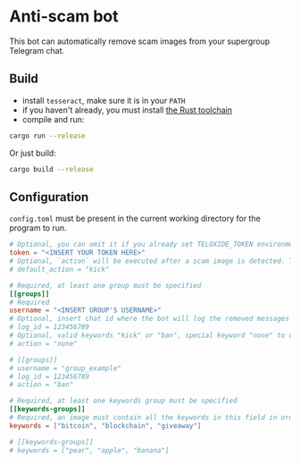 # Anti-scam bot

This bot can automatically remove scam images from your supergroup Telegram chat.

## Build

- install `tesseract`, make sure it is in your `PATH`
- if you haven't already, you must install [the Rust toolchain](https://www.rust-lang.org/tools/install)
- compile and run:
```sh
cargo run --release
```
Or just build:
```sh
cargo build --release
```

## Configuration

`config.toml` must be present in the current working directory for the program to run.

```toml
# Optional, you can omit it if you already set TELOXIDE_TOKEN environmental variable
token = "<INSERT YOUR TOKEN HERE>"
# Optional, `action` will be executed after a scam image is detected. This field is applied to all groups where it is not specified, valid keywords are "kick" or "ban" 
# default_action = "kick"

# Required, at least one group must be specified
[[groups]]
# Required
username = "<INSERT GROUP'S USERNAME>"
# Optional, insert chat id where the bot will log the removed messages 
# log_id = 123456789
# Optional, valid keywords "kick" or "ban", special keyword "none" to only shadow the `default_action` 
# action = "none"

# [[groups]]
# username = "group_example"
# log_id = 123456789
# action = "ban"

# Required, at least one keywords group must be specified
[[keywords-groups]]
# Required, an image must contain all the keywords in this field in order to be removed
keywords = ["bitcoin", "blockchain", "giveaway"]

# [[keywords-groups]]
# keywords = ["pear", "apple", "banana"]
```